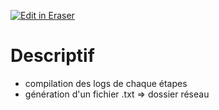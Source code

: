 <p><a target="_blank" href="https://app.eraser.io/workspace/dsKPQBYZ7k4OUPI5lxab" id="edit-in-eraser-github-link"><img alt="Edit in Eraser" src="https://firebasestorage.googleapis.com/v0/b/second-petal-295822.appspot.com/o/images%2Fgithub%2FOpen%20in%20Eraser.svg?alt=media&amp;token=968381c8-a7e7-472a-8ed6-4a6626da5501"></a></p>

# Descriptif
- compilation des logs de chaque étapes
- génération d'un fichier .txt => dossier réseau




<!--- Eraser file: https://app.eraser.io/workspace/dsKPQBYZ7k4OUPI5lxab --->